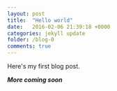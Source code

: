 ```yaml
---
layout: post
title:  "Hello world"
date:   2016-02-06 21:39:18 +0000
categories: jekyll update
folder: /blog-0
comments: true
---
```



Here's my first blog post.

***More coming soon***
